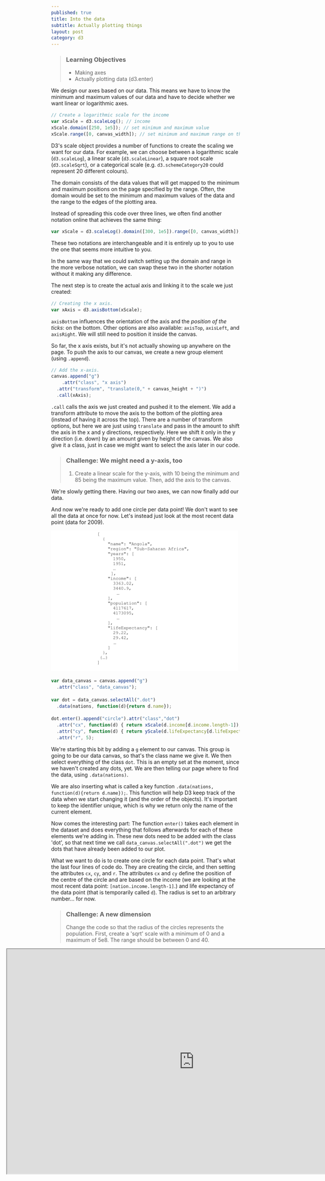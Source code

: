 ```yaml
---
published: true
title: Into the data
subtitle: Actually plotting things
layout: post
category: d3
---
```

> ### Learning Objectives
>
> * Making axes
> * Actually plotting data (d3.enter)

We design our axes based on our data. This means we have to know the minimum and
maximum values of our data and have to decide whether we want linear or logarithmic
axes.

```js
// Create a logarithmic scale for the income
var xScale = d3.scaleLog(); // income
xScale.domain([250, 1e5]); // set minimum and maximum value
xScale.range([0, canvas_width]); // set minimum and maximum range on the page
```

D3's scale object provides a number of functions to create the scaling we want
for our data. For example, we can choose between a logarithmic scale
(`d3.scaleLog`), a linear scale (`d3.scaleLinear`), a square root scale
(`d3.scaleSqrt`), or a categorical scale (e.g. `d3.schemeCategory20` could
represent 20 different colours).

The domain consists of the data values that will get mapped to the minimum and
maximum positions on the page specified by the range. Often, the domain would
be set to the minimum and maximum values of the data and the range to the edges
of the plotting area.

Instead of spreading this code over three lines, we often find another notation
online that achieves the same thing:

```js
var xScale = d3.scaleLog().domain([300, 1e5]).range([0, canvas_width]);
```

These two notations are interchangeable and it is entirely up to you to use the
one that seems more intuitive to you.

In the same way that we could switch setting up the domain and range in the more
verbose notation, we can swap these two in the shorter notation without it making
any difference.

The next step is to create the actual axis and linking it to the scale we just
created:

```js
// Creating the x axis.
var xAxis = d3.axisBottom(xScale);
```

`axisBottom` influences the orientation of the axis and the *position of the
ticks*: on the bottom. Other options are also available: `axisTop`, `axisLeft`,
and `axisRight`. We will still need to position it inside the canvas.

So far, the x axis exists, but it's not actually showing up anywhere on the page.
To push the axis to our canvas, we create a new group element (using `.append`).

```js
// Add the x-axis.
canvas.append("g")
	.attr("class", "x axis")
  .attr("transform", "translate(0," + canvas_height + ")")
  .call(xAxis);
```

`.call` calls the axis we just created and pushed it to the element.
We add a transform attribute to move the axis to the bottom of the plotting area (instead of having it across the top). There are a number of transform options, but here we are just using `translate` and pass in the amount to shift the axis in the x and y directions, respectively. Here we shift it only in the y direction (i.e. down) by an amount given by height of the canvas.
We also give it a class, just in case we might want to select the axis later in our code.

> ### Challenge: We might need a y-axis, too
> 1. Create a linear scale for the y-axis, with 10 being the minimum and 85 being the maximum value. Then, add the axis to the canvas.

We're slowly getting there. Having our two axes, we can now finally add our data.

And now we're ready to add one circle per data point!
We don't want to see all the data at once for now. Let's instead just look at the
most recent data point (data for 2009).

<img src="/images/data_structure.png" alt="data structure" width="500" />

```js
var data_canvas = canvas.append("g")
  .attr("class", "data_canvas");

var dot = data_canvas.selectAll(".dot")
  .data(nations, function(d){return d.name});

dot.enter().append("circle").attr("class","dot")
  .attr("cx", function(d) { return xScale(d.income[d.income.length-1]); })
  .attr("cy", function(d) { return yScale(d.lifeExpectancy[d.lifeExpectancy.length-1]); })
  .attr("r", 5);
```

We're starting this bit by adding a `g` element to our canvas.
This group is going to be our data canvas, so that's the class name we give it.
We then select everything of the class `dot`. This is an empty set at the moment,
since we haven't created any dots, yet.
We are then telling our page where to find the data, using `.data(nations)`.

We are also inserting what is called a key function `.data(nations, function(d){return d.name});`. This function will help D3 keep track of the data when we start changing it (and the order of the objects). It's important to keep the identifier unique, which is why we return only the name of the current element.

Now comes the interesting part:
The function `enter()` takes each element in the dataset and does everything that follows afterwards for each of these elements we're adding in. These new dots need to be added with the class 'dot', so that next time we call `data_canvas.selectAll(".dot")` we get the dots that have already been added to our plot.

What we want to do is to create one circle for each data point. That's
what the last four lines of code do. They are creating the circle, and then setting
the attributes `cx`, `cy`, and `r`.
The attributes `cx` and `cy` define the position of the centre of the circle and are based on the income (we are looking at the most recent data point: `[nation.income.length-1]`.) and life expectancy of the data point (that is temporarily called `d`). The radius is set to an
arbitrary number... for now.

> ### Challenge: A new dimension
> Change the code so that the radius of the circles represents the population. First, create a 'sqrt' scale with a minimum of 0 and a maximum of 5e8. The range should be between 0 and 40.

<iframe style="position: relative; left: -120px" src="https://robisateam.github.io/D3-course/lesson02.html" width="1000" height="600"></iframe>
